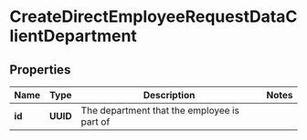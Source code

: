 

# CreateDirectEmployeeRequestDataClientDepartment


## Properties

| Name | Type | Description | Notes |
|------------ | ------------- | ------------- | -------------|
|**id** | **UUID** | The department that the employee is part of |  |



